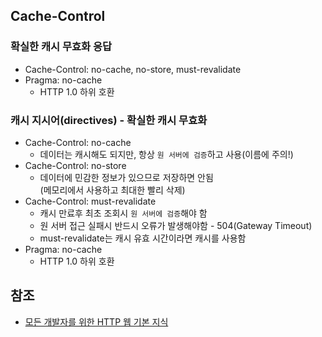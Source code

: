 ## Cache-Control
### 확실한 캐시 무효화 응답
* Cache-Control: no-cache, no-store, must-revalidate
* Pragma: no-cache
  * HTTP 1.0 하위 호환

### 캐시 지시어(directives) - 확실한 캐시 무효화
* Cache-Control: no-cache
  * 데이터는 캐시해도 되지만, 항상 ```원 서버에 검증```하고 사용(이름에 주의!)
* Cache-Control: no-store
  * 데이터에 민감한 정보가 있으므로 저장하면 안됨   
  (메모리에서 사용하고 최대한 빨리 삭제)
* Cache-Control: must-revalidate
  * 캐시 만료후 최초 조회시 ```원 서버에 검증```해야 함
  * 원 서버 접근 실패시 반드시 오류가 발생해야함 - 504(Gateway Timeout)
  * must-revalidate는 캐시 유효 시간이라면 캐시를 사용함
* Pragma: no-cache
  * HTTP 1.0 하위 호환

## 참조
* [모든 개발자를 위한 HTTP 웹 기본 지식](https://www.inflearn.com/course/http-%EC%9B%B9-%EB%84%A4%ED%8A%B8%EC%9B%8C%ED%81%AC/dashboard)